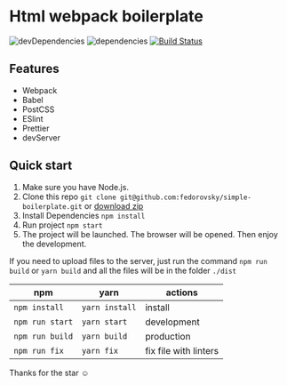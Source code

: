 # Html webpack boilerplate  
![devDependencies](https://img.shields.io/david/dev/fedorovsky/simple-boilerplate)
![dependencies](https://img.shields.io/david/fedorovsky/simple-boilerplate)
[![Build Status](https://travis-ci.com/fedorovsky/simple-boilerplate.svg?branch=master)](https://travis-ci.com/fedorovsky/simple-boilerplate)

## Features
- Webpack 
- Babel
- PostCSS
- ESlint
- Prettier
- devServer

## Quick start

1. Make sure you have Node.js.
2. Clone this repo `git clone git@github.com:fedorovsky/simple-boilerplate.git` or [download zip](https://github.com/fedorovsky/simple-boilerplate/archive/master.zip)
3. Install Dependencies `npm install`
4. Run project `npm start`
5. The project will be launched. The browser will be opened. Then enjoy the development.  

If you need to upload files to the server, just run the command `npm run build` or `yarn build` and all the files will
 be in
 the
 folder `./dist`

| npm             | yarn             | actions               |
|-----------------| ---------------- | --------------------- |
| `npm install`   | `yarn install`   | install               |
| `npm run start` | `yarn start`     | development           |
| `npm run build` | `yarn build`     | production            |
| `npm run fix`   | `yarn fix`       | fix file with linters |

Thanks for the star ☺️ 
